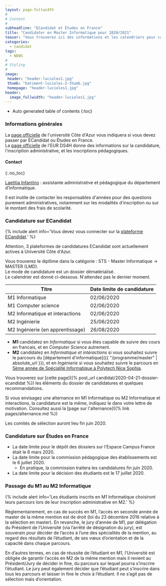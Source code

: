 ```yaml
---
layout: page-fullwidth
#
# Content
#
subheadline: "ECandidat et Études en France"
title: "Candidater en Master Informatique pour 2020/2021"
teaser: "Vous trouverez ici des informations et les calendriers pour candidater aux deux années du Master Informatique pour l'année universitaire 2020/2021."
categories:
  - candidat
tags:
  - NEWS
#
# Styling
#
image:
 header: "header-lucioles1.jpg"
 thumb: "batiment-lucioles-2-thumb.jpg"
 homepage: "header-lucioles1.jpg"
header:
  image_fullwidth: "header-lucioles1.jpg"
---
```



*  Auto generated table of contents
{:toc}


### Informations générales

La [page officielle](http://univ-cotedazur.fr/inscriptions/fr/etapes/candidatures/master) de l'université Côte d'Azur vous indiquera si vous devez passer par ECandidat ou Études en France.<br/>
La [page officielle](http://univ-cotedazur.fr/en/eur/ds4h/graduate-school/admissions) de l'EUR DS4H donne des informations sur la candidature, l'inscription administrative, et les inscriptions pédagogiques.

#### Contact
{:.no_toc}

[Laetitia Infantino](mailto:laetitia.infantino@univ-cotedazur.fr) : assistante administrative et pédagogique du département d’informatique.

Il est inutile de contacter les responsables d'années pour des questions purement administratives, notamment sur les modalités d'inscription ou sur le montant des frais de scolarité.


### Candidature sur ECandidat

{% include alert info='Vous devez vous connecter sur la [plateforme ECandidat](https://ecandidat.univ-cotedazur.fr/Master/).' %}

Attention, 3 plateformes de candidatures ECandidat sont actuellement actives à Université Côte d'Azur.

Vous trouverez le diplôme dans la catégorie : STS - Master Informatique -> MASTER (LMD).<br/>
Le mode de candidature est un dossier dématérialisé.<br/>
Le calendrier est donné ci-dessous. N'attendez pas le dernier moment.

| Titre                            | Date limite de candidature |
|----------------------------------|----------------------------|
| M1 Informatique                  | 02/06/2020                 |
| M1 Computer science              | 02/06/2020                 |
| M2 Informatique et interactions  | 02/06/2020                 |
| M2 Ingénierie                    | 25/06/2020                 |
| M2 Ingénierie (en apprentissage) | 26/08/2020                 |

- **M1** candidatez en *Informatique* si vous êtes capable de suivre des cours en francais, et en *Computer Science* autrement.
- **M2** candidatez en *Informatique et intéractions* si vous souhaitez suivre le parcours du [département d'informatique]({{ "/programme/master"  | absolute_url }}), et en *Ingénierie* si vous souhaitez suivre le parcours en [5ème année de Spécialité Informatique à Polytech Nice Sophia](http://unice.fr/polytechnice/fr/formation/informatique/specialite_si5).

Vous trouverez sur [cette page]({% post_url candidat/2020-04-21-dossier-ecandidat %}) les éléments du dossier de candidatures et quelques recommandations.

Si vous envisagez une alternance en M1 Informatique ou M2 Informatique et interactions, la candidature est la même, indiquez le dans votre lettre de motivation.
Consultez aussi la [page sur l'alternance]({% link pages/alternance.md %})



Les comités de sélection auront lieu fin juin 2020.

### Candidature sur Études en France

- La date limite pour le dépôt des dossiers sur l'Espace Campus France était le 6 mars 2020.
- La date limite pour la commission pédagogique des établissements est le 6 juillet 2020.
  - En pratique, la commission traitera les candidatures fin juin 2020.
- La date limite pour la décision des étudiants est le 17 juillet 2020.



### Passage du M1 au M2 Informatique

{% include alert info='Les étudiants inscrits en M1 Informatique choisiront leurs parcours lors de leur inscription administrative en M2.' %}

Règlementairement, en cas de succès en M1, l’accès en seconde année de master de la même mention est de droit (loi du 23 décembre 2016 relative à la sélection en master). En revanche, le jury d’année de M1, par délégation du Président de l’Université (via l’arrêté de désignation du jury), est souverain pour  décider de l’accès à l’une des spécialités de la mention, au regard des résultats de l’étudiant, de ses vœux d’orientation et de la capacité dans chaque parcours.

En d’autres termes, en cas de réussite de l’étudiant en M1, l’Université est obligée de garantir l’accès en M2 de la même mention mais il revient au Président/Jury de décider in fine, du parcours sur lequel pourra s’inscrire l’étudiant. Le jury peut également décider que l’étudiant peut s’inscrire dans tous les parcours et laisser in fine le choix à l’étudiant. Il ne s’agit pas de sélection mais d’orientation.

